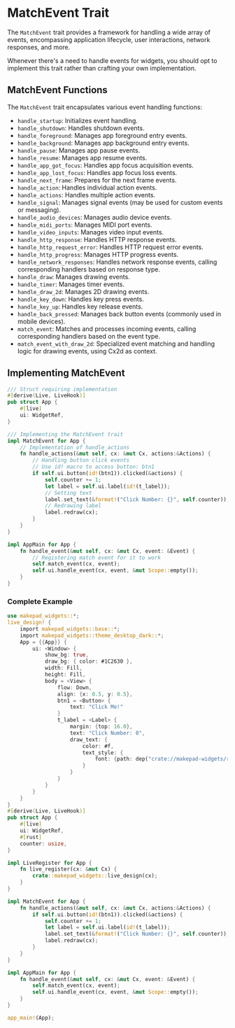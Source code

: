 # MatchEvent Trait

The `MatchEvent` trait provides a framework for handling a wide array of events, encompassing application lifecycle, user interactions, network responses, and more.

Whenever there's a need to handle events for widgets, you should opt to implement this trait rather than crafting your own implementation.

## MatchEvent Functions
    
The `MatchEvent` trait encapsulates various event handling functions:

- `handle_startup`: Initializes event handling.
- `handle_shutdown`: Handles shutdown events.
- `handle_foreground`: Manages app foreground entry events.
- `handle_background`: Manages app background entry events.
- `handle_pause`: Manages app pause events.
- `handle_resume`: Manages app resume events.
- `handle_app_got_focus`: Handles app focus acquisition events.
- `handle_app_lost_focus`: Handles app focus loss events.
- `handle_next_frame`: Prepares for the next frame events.
- `handle_action`: Handles individual action events.
- `handle_actions`: Handles multiple action events.
- `handle_signal`: Manages signal events (may be used for custom events or messaging).
- `handle_audio_devices`: Manages audio device events.
- `handle_midi_ports`: Manages MIDI port events.
- `handle_video_inputs`: Manages video input events.
- `handle_http_response`: Handles HTTP response events.
- `handle_http_request_error`: Handles HTTP request error events.
- `handle_http_progress`: Manages HTTP progress events.
- `handle_network_responses`: Handles network response events, calling corresponding handlers based on response type.
- `handle_draw`: Manages drawing events.
- `handle_timer`: Manages timer events.
- `handle_draw_2d`: Manages 2D drawing events.
- `handle_key_down`: Handles key press events.
- `handle_key_up`: Handles key release events.
- `handle_back_pressed`: Manages back button events (commonly used in mobile devices).
- `match_event`: Matches and processes incoming events, calling corresponding handlers based on the event type.
- `match_event_with_draw_2d`: Specialized event matching and handling logic for drawing events, using Cx2d as context.

## Implementing MatchEvent

```rust
/// Struct requiring implementation
#[derive(Live, LiveHook)]
pub struct App {
    #[live]
    ui: WidgetRef,
}

/// Implementing the MatchEvent trait
impl MatchEvent for App {
    // Implementation of handle_actions
    fn handle_actions(&mut self, cx: &mut Cx, actions:&Actions) {
        // Handling button click events
        // Use id! macro to access button: btn1
        if self.ui.button(id!(btn1)).clicked(&actions) {
            self.counter += 1;
            let label = self.ui.label(id!(t_label));
            // Setting text
            label.set_text(&format!("Click Number: {}", self.counter));
            // Redrawing label
            label.redraw(cx);
        }
    }
}

impl AppMain for App {
    fn handle_event(&mut self, cx: &mut Cx, event: &Event) {
        // Registering match event for it to work
        self.match_event(cx, event);
        self.ui.handle_event(cx, event, &mut Scope::empty());
    }
}
```

### Complete Example

```rust
use makepad_widgets::*;
live_design! {
    import makepad_widgets::base::*;
    import makepad_widgets::theme_desktop_dark::*;
    App = {{App}} { 
        ui: <Window> {
            show_bg: true, 
            draw_bg: { color: #1C2630 }, 
            width: Fill, 
            height: Fill,  
            body = <View> {
                flow: Down,
                align: {x: 0.5, y: 0.5},  
                btn1 = <Button> {
                    text: "Click Me!"
                } 
                t_label = <Label> { 
                    margin: {top: 16.0},
                    text: "Click Number: 0",
                    draw_text: {
                        color: #f, 
                        text_style: { 
                            font: {path: dep("crate://makepad-widgets/resources/IBMPlexSans-SemiBold.ttf")}, 
                        } 
                    }
                } 
            } 
        } 
    }
}
#[derive(Live, LiveHook)]
pub struct App {
    #[live]
    ui: WidgetRef,
    #[rust]
    counter: usize,
}

impl LiveRegister for App {
    fn live_register(cx: &mut Cx) {
        crate::makepad_widgets::live_design(cx);
    }
}

impl MatchEvent for App {
    fn handle_actions(&mut self, cx: &mut Cx, actions:&Actions) {
        if self.ui.button(id!(btn1)).clicked(&actions) {
            self.counter += 1;
            let label = self.ui.label(id!(t_label));
            label.set_text(&format!("Click Number: {}", self.counter));
            label.redraw(cx);
        }
    }
}

impl AppMain for App {
    fn handle_event(&mut self, cx: &mut Cx, event: &Event) {
        self.match_event(cx, event);
        self.ui.handle_event(cx, event, &mut Scope::empty());
    }
}

app_main!(App);
```
